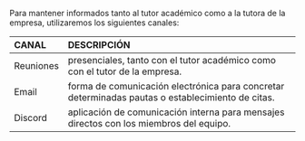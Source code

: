 Para mantener informados tanto al tutor académico como a la tutora de la empresa, utilizaremos los siguientes canales:  

CANAL | DESCRIPCIÓN
:----------------|:-------------
Reuniones | presenciales, tanto con el tutor académico como con el tutor de la empresa.  
Email | forma de comunicación electrónica para concretar determinadas pautas o establecimiento de citas.  
Discord |  aplicación de comunicación interna para mensajes directos con los miembros del equipo.

